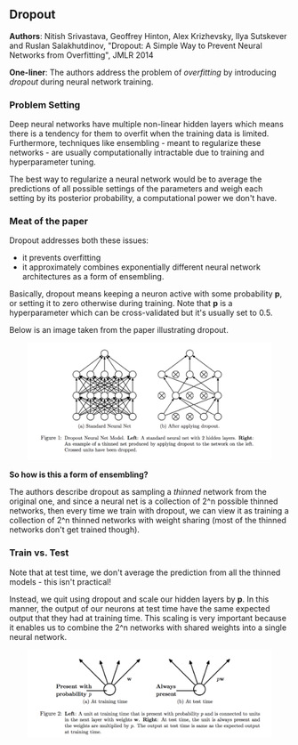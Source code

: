 ## Dropout

**Authors**: Nitish Srivastava, Geoffrey Hinton, Alex Krizhevsky, Ilya Sutskever and Ruslan Salakhutdinov, "Dropout: A Simple Way to Prevent Neural Networks from Overfitting", JMLR 2014

**One-liner**: The authors address the problem of *overfitting* by introducing *dropout* during neural network training.

### Problem Setting

Deep neural networks have multiple non-linear hidden layers which means there is a tendency for them to overfit when the training data is limited. Furthermore, techniques like ensembling - meant to regularize these networks - are usually computationally intractable due to training and  hyperparameter tuning.

The best way to regularize a neural network would be to average the predictions of all possible settings of the parameters and weigh each setting by its posterior probability, a computational power we don't have.

### Meat of the paper

Dropout addresses both these issues:

- it prevents overfitting
- it approximately combines exponentially different neural network architectures as a form of ensembling.

Basically, dropout means keeping a neuron active with some probability **p**, or setting it to zero otherwise during training. Note that **p** is a hyperparameter which can be cross-validated but it's usually set to 0.5. 

Below is an image taken from the paper illustrating dropout.

<p align="center">
 <img src="/img/dropout/dropout_schema.png" alt="Drawing" style="width: 440px;"/>
</p>

**So how is this a form of ensembling?**

The authors describe dropout as sampling a *thinned* network from the original one, and since a neural net is a collection of 2^n possible thinned networks, then every time we train with dropout, we can view it as training a collection of 2^n thinned networks with weight sharing (most of the thinned networks don't get trained though).

### Train vs. Test

Note that at test time, we don't average the prediction from all the thinned models - this isn't practical!

Instead, we quit using dropout and scale our hidden layers by **p**. In this manner, the output of our neurons at test time have the same expected output that they had at training time. This scaling is very important because it enables us to combine the 2^n networks with shared weights into a single neural network.

<p align="center">
 <img src="/img/dropout/scaling.png" alt="Drawing" style="width: 440px;"/>
</p>

